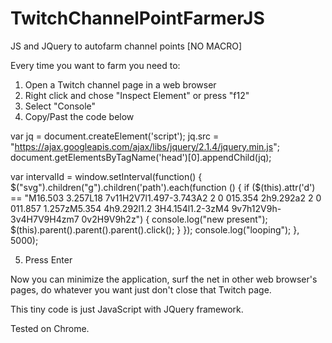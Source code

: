 # TwitchChannelPointFarmerJS
JS and JQuery to autofarm channel points [NO MACRO]

Every time you want to farm you need to:
1) Open a Twitch channel page in a web browser
2) Right click and chose "Inspect Element" or press "f12"
3) Select "Console"
4) Copy/Past the code below

var jq = document.createElement('script');
jq.src = "https://ajax.googleapis.com/ajax/libs/jquery/2.1.4/jquery.min.js";
document.getElementsByTagName('head')[0].appendChild(jq);

var intervalId = window.setInterval(function() {
    $("svg").children("g").children('path').each(function () {
        if ($(this).attr('d') == "M16.503 3.257L18 7v11H2V7l1.497-3.743A2 2 0 015.354 2h9.292a2 2 0 011.857 1.257zM5.354 4h9.292l1.2 3H4.154l1.2-3zM4 9v7h12V9h-3v4H7V9H4zm7 0v2H9V9h2z") {
            console.log("new present");
            $(this).parent().parent().parent().click();
        }
	});
	console.log("looping");
}, 5000);

5) Press Enter

Now you can minimize the application, surf the net in other web browser's pages, do whatever you want just don't close that Twitch page.

This tiny code is just JavaScript with JQuery framework.

Tested on Chrome.
